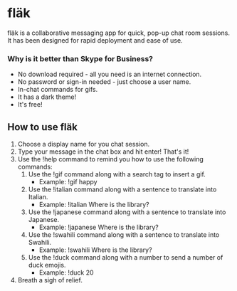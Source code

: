 # fläk

fläk is a collaborative messaging app for quick, pop-up chat room sessions. It has been designed for rapid deployment and ease of use.

### Why is it better than Skype for Business?

- No download required - all you need is an internet connection.
- No password or sign-in needed - just choose a user name.
- In-chat commands for gifs.
- It has a dark theme!
- It's free!



## How to use fläk

1. Choose a display name for you chat session.
2. Type your message in the chat box and hit enter! That's it!
3. Use the !help command to remind you how to use the following commands:
   1. Use the !gif command along with a search tag to insert a gif.
      - Example: !gif happy
   2. Use the !italian command along with a sentence to translate into Italian.
      - Example: !italian Where is the library?
   3. Use the !japanese command along with a sentence to translate into Japanese.
      - Example: !japanese Where is the library?
   4. Use the !swahili command along with a sentence to translate into Swahili.
      - Example: !swahili Where is the library?
   5. Use the !duck command along with a number to send a number of duck emojis.
      - Example: !duck 20
4. Breath a sigh of relief.
